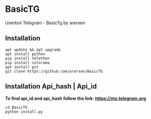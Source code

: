 # BasicTG
Userbot Telegram - BasicTg by arersen

## Installation
```
apt update && apt upgrade
apt install python
pip install telethon
pip install colorama
apt install git
git clone https://github.com/arersen/BasicTG
````
## Installation Api_hash | Api_id
<b>To find api_id and api_hash follow the link:  https://my.telegram.org</b>
```
cd BasicTG
python install.py


